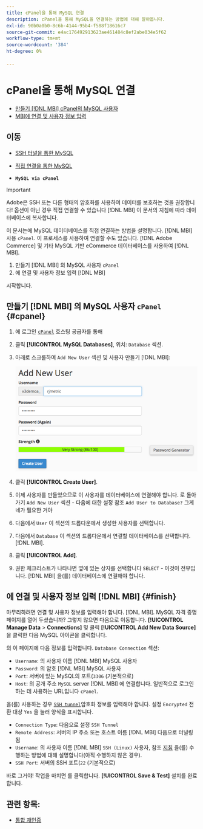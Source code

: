 ```yaml
---
title: cPanel을 통해 MySQL 연결
description: cPanel을 통해 MySQL을 연결하는 방법에 대해 알아봅니다.
exl-id: 90b0a0b0-8c6b-4144-95b4-f588f18616c7
source-git-commit: e4ac176492913623ae461484c8ef2abe034e5f62
workflow-type: tm+mt
source-wordcount: '384'
ht-degree: 0%

---
```


# cPanel을 통해 MySQL 연결

* [만들기 [!DNL MBI] cPanel의 MySQL 사용자](#cpanel)
* [MBI에 연결 및 사용자 정보 입력](#finish)

## 이동

* [SSH 터널을 통한 MySQL](../integrations/mysql-via-ssh-tunnel.md)
* [직접 연결을 통한 MySQL](../integrations/mysql-via-a-direct-connection.md)

* **`MySQL via cPanel`**

>[!IMPORTANT]
>
>Adobe은 SSH 또는 다른 형태의 암호화를 사용하여 데이터를 보호하는 것을 권장합니다! 옵션이 아닌 경우 직접 연결할 수 있습니다 [!DNL MBI] 이 문서의 지침에 따라 데이터베이스에 복사합니다.

이 문서는에 MySQL 데이터베이스를 직접 연결하는 방법을 설명합니다. [!DNL MBI] 사용 `cPanel`. 이 프로세스를 사용하여 연결할 수도 있습니다. [!DNL Adobe Commerce] 및 기타 MySQL 기반 eCommerce 데이터베이스를 사용하여 [!DNL MBI].

1. 만들기 [!DNL MBI] 의 MySQL 사용자 `cPanel`
1. 에 연결 및 사용자 정보 입력 [!DNL MBI]

시작합니다.

## 만들기 [!DNL MBI] 의 MySQL 사용자 `cPanel` {#cpanel}

1. 에 로그인 [`cPanel`](../../../data-analyst/importing-data/integrations/mysql-via-cpanel.md) 호스팅 공급자를 통해
1. 클릭 **[!UICONTROL MySQL Databases]**, 위치: `Database` 섹션.
1. 아래로 스크롤하여 `Add New User` 섹션 및 사용자 만들기 [!DNL MBI]:

   ![](../../../assets/create-mbi-mysql-user-cpanel.png)

1. 클릭 **[!UICONTROL Create User]**.
1. 이제 사용자를 만들었으므로 이 사용자를 데이터베이스에 연결해야 합니다. 로 돌아가기 `Add New User` 섹션 - 다음에 대한 설정 참조 `Add User to Database?` 그게 네가 필요한 거야
1. 다음에서 `User` 이 섹션의 드롭다운에서 생성한 사용자를 선택합니다.
1. 다음에서 `Database` 이 섹션의 드롭다운에서 연결할 데이터베이스를 선택합니다. [!DNL MBI].
1. 클릭 **[!UICONTROL Add]**.
1. 권한 체크리스트가 나타나면 옆에 있는 상자를 선택합니다 `SELECT` - 이것이 전부입니다. [!DNL MBI] 을(를) 데이터베이스에 연결해야 합니다.

## 에 연결 및 사용자 정보 입력 [!DNL MBI] {#finish}

마무리하려면 연결 및 사용자 정보를 입력해야 합니다. [!DNL MBI]. MySQL 자격 증명 페이지를 열어 두셨습니까? 그렇지 않으면 다음으로 이동합니다. **[!UICONTROL Manage Data** > **Connections]** 및 클릭 **[!UICONTROL Add New Data Source]**&#x200B;을 클릭한 다음 MySQL 아이콘을 클릭합니다.

의 이 페이지에 다음 정보를 입력합니다. `Database Connection` 섹션:

* `Username`: 의 사용자 이름 [!DNL MBI] MySQL 사용자
* `Password`: 의 암호 [!DNL MBI] MySQL 사용자
* `Port`: 서버에 있는 MySQL의 포트(`3306` (기본적으로)
* `Host`: 의 공개 주소 `MySQL` server [!DNL MBI] 에 연결합니다. 일반적으로 로그인하는 데 사용하는 URL입니다 `cPanel`.

을(를) 사용하는 경우 [`SSH tunnel`](../integrations/mysql-via-ssh-tunnel.md)암호화 정보를 입력해야 합니다. 설정 `Encrypted` 전환 대상 `Yes` 을 눌러 양식을 표시합니다.

* `Connection Type`: 다음으로 설정 `SSH Tunnel`
* `Remote Address`: 서버의 IP 주소 또는 호스트 이름 [!DNL MBI] 다음으로 터널링됨
* `Username`: 의 사용자 이름 [!DNL MBI] `SSH (Linux)` 사용자, 참조 [지침](../../../data-analyst/importing-data/integrations/mysql-via-ssh-tunnel.md) 을(를) 수행하는 방법에 대해 설명합니다(아직 수행하지 않은 경우).
* `SSH Port`: 서버의 SSH 포트(`22` (기본적으로)

바로 그거야! 작업을 마치면 를 클릭합니다. **[!UICONTROL Save & Test]** 설치를 완료합니다.

## 관련 항목:

* [통합 재인증](https://experienceleague.adobe.com/docs/commerce-knowledge-base/kb/how-to/mbi-reauthenticating-integrations.html?lang=en)
